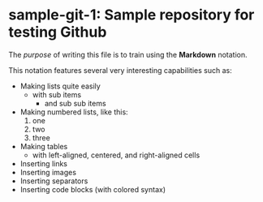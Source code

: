 # sample-git-1: Sample repository for testing Github

The *purpose* of writing this file is to train using the **Markdown** notation.

This notation features several very interesting capabilities such as:
- Making lists quite easily
  - with sub items
    - and sub sub items
- Making numbered lists, like this:
  1. one
  2. two
  3. three
- Making tables
  - with left-aligned, centered, and right-aligned cells
- Inserting links
- Inserting images
- Inserting separators
- Inserting code blocks (with colored syntax)

